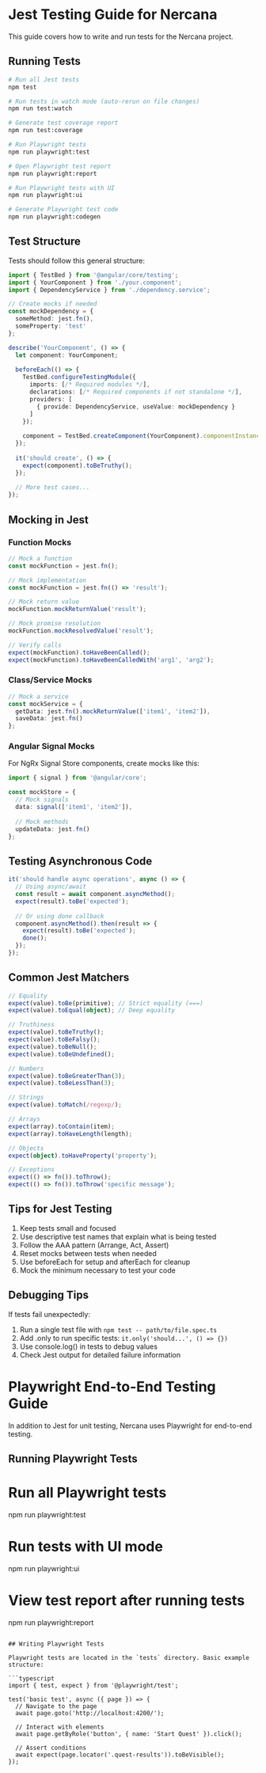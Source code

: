 # Jest Testing Guide for Nercana

This guide covers how to write and run tests for the Nercana project.

## Running Tests

```bash
# Run all Jest tests
npm test

# Run tests in watch mode (auto-rerun on file changes)
npm run test:watch

# Generate test coverage report
npm run test:coverage

# Run Playwright tests
npm run playwright:test

# Open Playwright test report
npm run playwright:report

# Run Playwright tests with UI
npm run playwright:ui

# Generate Playwright test code
npm run playwright:codegen
```

## Test Structure

Tests should follow this general structure:

```typescript
import { TestBed } from '@angular/core/testing';
import { YourComponent } from './your.component';
import { DependencyService } from './dependency.service';

// Create mocks if needed
const mockDependency = {
  someMethod: jest.fn(),
  someProperty: 'test'
};

describe('YourComponent', () => {
  let component: YourComponent;
  
  beforeEach(() => {
    TestBed.configureTestingModule({
      imports: [/* Required modules */],
      declarations: [/* Required components if not standalone */],
      providers: [
        { provide: DependencyService, useValue: mockDependency }
      ]
    });
    
    component = TestBed.createComponent(YourComponent).componentInstance;
  });
  
  it('should create', () => {
    expect(component).toBeTruthy();
  });
  
  // More test cases...
});
```

## Mocking in Jest

### Function Mocks

```typescript
// Mock a function
const mockFunction = jest.fn();

// Mock implementation
const mockFunction = jest.fn(() => 'result');

// Mock return value
mockFunction.mockReturnValue('result');

// Mock promise resolution
mockFunction.mockResolvedValue('result');

// Verify calls
expect(mockFunction).toHaveBeenCalled();
expect(mockFunction).toHaveBeenCalledWith('arg1', 'arg2');
```

### Class/Service Mocks

```typescript
// Mock a service
const mockService = {
  getData: jest.fn().mockReturnValue(['item1', 'item2']),
  saveData: jest.fn()
};
```

### Angular Signal Mocks

For NgRx Signal Store components, create mocks like this:

```typescript
import { signal } from '@angular/core';

const mockStore = {
  // Mock signals
  data: signal(['item1', 'item2']),
  
  // Mock methods
  updateData: jest.fn()
};
```

## Testing Asynchronous Code

```typescript
it('should handle async operations', async () => {
  // Using async/await
  const result = await component.asyncMethod();
  expect(result).toBe('expected');
  
  // Or using done callback
  component.asyncMethod().then(result => {
    expect(result).toBe('expected');
    done();
  });
});
```

## Common Jest Matchers

```typescript
// Equality
expect(value).toBe(primitive); // Strict equality (===)
expect(value).toEqual(object); // Deep equality

// Truthiness
expect(value).toBeTruthy();
expect(value).toBeFalsy();
expect(value).toBeNull();
expect(value).toBeUndefined();

// Numbers
expect(value).toBeGreaterThan(3);
expect(value).toBeLessThan(3);

// Strings
expect(value).toMatch(/regexp/);

// Arrays
expect(array).toContain(item);
expect(array).toHaveLength(length);

// Objects
expect(object).toHaveProperty('property');

// Exceptions
expect(() => fn()).toThrow();
expect(() => fn()).toThrow('specific message');
```

## Tips for Jest Testing

1. Keep tests small and focused
2. Use descriptive test names that explain what is being tested
3. Follow the AAA pattern (Arrange, Act, Assert)
4. Reset mocks between tests when needed
5. Use beforeEach for setup and afterEach for cleanup
6. Mock the minimum necessary to test your code

## Debugging Tips

If tests fail unexpectedly:

1. Run a single test file with `npm test -- path/to/file.spec.ts`
2. Add .only to run specific tests: `it.only('should...', () => {})`
3. Use console.log() in tests to debug values
4. Check Jest output for detailed failure information

# Playwright End-to-End Testing Guide

In addition to Jest for unit testing, Nercana uses Playwright for end-to-end testing.

## Running Playwright Tests

# Run all Playwright tests
npm run playwright:test

# Run tests with UI mode
npm run playwright:ui

# View test report after running tests
npm run playwright:report
```

## Writing Playwright Tests

Playwright tests are located in the `tests` directory. Basic example structure:

```typescript
import { test, expect } from '@playwright/test';

test('basic test', async ({ page }) => {
  // Navigate to the page
  await page.goto('http://localhost:4200/');
  
  // Interact with elements
  await page.getByRole('button', { name: 'Start Quest' }).click();
  
  // Assert conditions
  await expect(page.locator('.quest-results')).toBeVisible();
});
```

